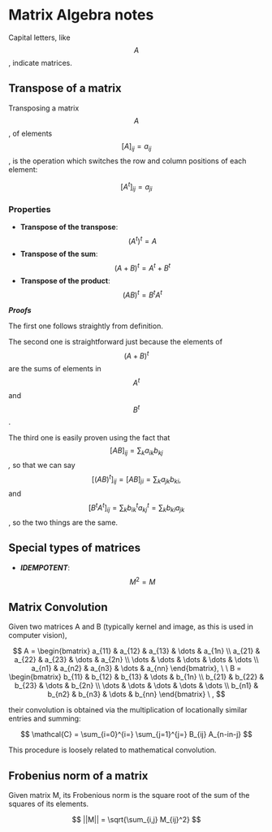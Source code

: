 # Matrix Algebra notes

Capital letters, like$$A$$, indicate matrices.

## Transpose of a matrix

Transposing a matrix$$A$$, of elements $$[A]_{ij} = a_{ij}$$ , is the operation which switches the row and column positions of each element:

$$
[A^t]_{ij} = a_{ji}
$$

### Properties

* **Transpose of the transpose**:$$(A^t)^t = A$$ 
* **Transpose of the sum**:$$(A + B)^t = A^t + B^t$$ 
* **Transpose of the product**:$$(AB)^t = B^t A^t$$ 

_**Proofs**_ 

The first one follows straightly from definition.

The second one is straightforward just because the elements of$$(A+B)^t$$are the sums of elements in$$A^t$$and$$B^t$$.

The third one is easily proven using the fact that $$[AB]_{ij} = \sum_k a_{ik} b_{kj}$$_,_ so that we can say $$[(AB)^t]_{ij} = [AB]_{ji} = \sum_k a_{jk} b_{ki}, $$and $$[B^t A^t]_{ij} = \sum_k b^t_{ik} a^t_{kj} = \sum_k b_{ki} a_{jk}$$ , so the two things are the same.

## Special types of matrices

* _**IDEMPOTENT**_: $$M^2 = M$$ 

## Matrix Convolution

Given two matrices A and B \(typically kernel and image, as this is used in computer vision\),

$$
A =
\begin{bmatrix}
    a_{11}  & a_{12} & a_{13} & \dots & a_{1n} \\
    a_{21}  & a_{22} & a_{23} & \dots & a_{2n} \\
    \dots   &  \dots & \dots & \dots & \dots \\
    a_{n1}       & a_{n2} & a_{n3} & \dots & a_{nn}
\end{bmatrix},  \ \
B =
\begin{bmatrix}
    b_{11}  & b_{12} & b_{13} & \dots & b_{1n} \\
    b_{21}  & b_{22} & b_{23} & \dots & b_{2n} \\
    \dots   &  \dots & \dots & \dots & \dots \\
    b_{n1}  & b_{n2} & b_{n3} & \dots & b_{nn}
\end{bmatrix} \ ,
$$

their convolution is obtained via the multiplication of locationally similar entries and summing:

$$
\mathcal{C} = \sum_{i=0}^{i=} \sum_{j=1}^{j=} B_{ij} A_{n-in-j}
$$

This procedure is loosely related to mathematical convolution.

## Frobenius norm of a matrix

Given matrix M, its Frobenious norm is the square root of the sum of the squares of its elements.

$$
||M|| = \sqrt{\sum_{i,j} M_{ij}^2}
$$

